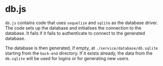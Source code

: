 # db.js

`db.js` contains code that uses `sequelize` and `sqlite` as the database driver. The code sets up the database and initialises the connection to the database. It fails if it fails to authenticate to connect to the generated database.

The database is then generated, if empty, at `./service/database/db.sqlite` starting from the `back-end` directory. If it exists already, the data from the `db.sqlite` will be used for logins or for generating new users.
